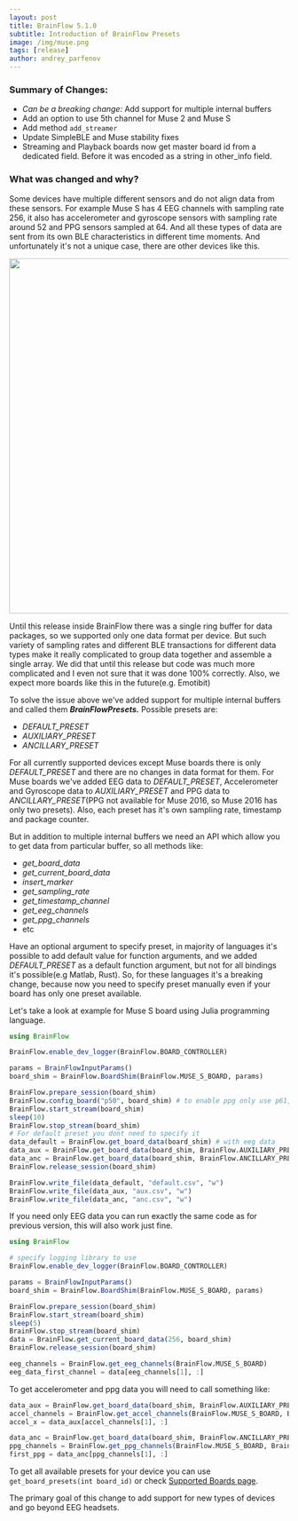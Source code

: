 ```yaml
---
layout: post
title: BrainFlow 5.1.0
subtitle: Introduction of BrainFlow Presets
image: /img/muse.png
tags: [release]
author: andrey_parfenov
---
```


### Summary of Changes:

* *Can be a breaking change:* Add support for multiple internal buffers
* Add an option to use 5th channel for Muse 2 and Muse S
* Add method `add_streamer`
* Update SimpleBLE and Muse stability fixes
* Streaming and Playback boards now get master board id from a dedicated field. Before it was encoded as a string in other_info field.

### What was changed and why?

Some devices have multiple different sensors and do not align data from these sensors. For example Muse S has 4 EEG channels with sampling rate 256, it also has accelerometer and gyroscope sensors with sampling rate around 52 and PPG sensors sampled at 64. And all these types of data are sent from its own BLE characteristics in different time moments. And unfortunately it's not a unique case, there are other devices like this.

<div style="text-align: center">
    <a href="https://choosemuse.com/muse-s/" title="Muse2016" target="_blank" align="center">
        <img width="640" height="640" src="https://live.staticflickr.com/65535/52218382043_47d2ac5b6f_z.jpg">
    </a>
</div>

Until this release inside BrainFlow there was a single ring buffer for data packages, so we supported only one data format per device. But such variety of sampling rates and different BLE transactions for different data types make it really complicated to group data together and assemble a single array. We did that until this release but code was much more complicated and I even not sure that it was done 100% correctly. Also, we expect more boards like this in the future(e.g. Emotibit)

To solve the issue above we've added support for multiple internal buffers and called them ***BrainFlowPresets.*** Possible presets are:

* *DEFAULT_PRESET*
* *AUXILIARY_PRESET*
* *ANCILLARY_PRESET*

For all currently supported devices except Muse boards there is only *DEFAULT_PRESET* and there are no changes in data format for them.
For Muse boards we've added EEG data to *DEFAULT_PRESET*, Accelerometer and Gyroscope data to *AUXILIARY_PRESET* and PPG data to *ANCILLARY_PRESET*(PPG not available for Muse 2016, so Muse 2016 has only two presets). Also, each preset has it's own sampling rate, timestamp and package counter.

But in addition to multiple internal buffers we need an API which allow you to get data from particular buffer, so all methods like:

* *get_board_data*
* *get_current_board_data*
* *insert_marker*
* *get_sampling_rate*
* *get_timestamp_channel*
* *get_eeg_channels*
* *get_ppg_channels*
* etc

Have an optional argument to specify preset, in majority of languages it's possible to add default value for function arguments, and we added *DEFAULT_PRESET* as a default function argument, but not for all bindings it's possible(e.g Matlab, Rust). So, for these languages it's a breaking change, because now you need to specify preset manually even if your board has only one preset available.

Let's take a look at example for Muse S board using Julia programming language.

```julia
using BrainFlow

BrainFlow.enable_dev_logger(BrainFlow.BOARD_CONTROLLER)

params = BrainFlowInputParams()
board_shim = BrainFlow.BoardShim(BrainFlow.MUSE_S_BOARD, params)

BrainFlow.prepare_session(board_shim)
BrainFlow.config_board("p50", board_shim) # to enable ppg only use p61, p50 enables aux(5th eeg) channel, ppg and smth else
BrainFlow.start_stream(board_shim)
sleep(10)
BrainFlow.stop_stream(board_shim)
# For default preset you dont need to specify it
data_default = BrainFlow.get_board_data(board_shim) # with eeg data
data_aux = BrainFlow.get_board_data(board_shim, BrainFlow.AUXILIARY_PRESET) # with accel and gyro data
data_anc = BrainFlow.get_board_data(board_shim, BrainFlow.ANCILLARY_PRESET) # with ppg data
BrainFlow.release_session(board_shim)

BrainFlow.write_file(data_default, "default.csv", "w")
BrainFlow.write_file(data_aux, "aux.csv", "w")
BrainFlow.write_file(data_anc, "anc.csv", "w")

```

If you need only EEG data you can run exactly the same code as for previous version, this will also work just fine.

```julia
using BrainFlow

# specify logging library to use
BrainFlow.enable_dev_logger(BrainFlow.BOARD_CONTROLLER)

params = BrainFlowInputParams()
board_shim = BrainFlow.BoardShim(BrainFlow.MUSE_S_BOARD, params)

BrainFlow.prepare_session(board_shim)
BrainFlow.start_stream(board_shim)
sleep(5)
BrainFlow.stop_stream(board_shim)
data = BrainFlow.get_current_board_data(256, board_shim)
BrainFlow.release_session(board_shim)

eeg_channels = BrainFlow.get_eeg_channels(BrainFlow.MUSE_S_BOARD)
eeg_data_first_channel = data[eeg_channels[1], :]

```

To get accelerometer and ppg data you will need to call something like:

```julia
data_aux = BrainFlow.get_board_data(board_shim, BrainFlow.AUXILIARY_PRESET)
accel_channels = BrainFlow.get_accel_channels(BrainFlow.MUSE_S_BOARD, BrainFlow.AUXILIARY_PRESET)
accel_x = data_aux[accel_channels[1], :]

data_anc = BrainFlow.get_board_data(board_shim, BrainFlow.ANCILLARY_PRESET)
ppg_channels = BrainFlow.get_ppg_channels(BrainFlow.MUSE_S_BOARD, BrainFlow.ANCILLARY_PRESET)
first_ppg = data_anc[ppg_channels[1], :]
```

To get all available presets for your device you can use `get_board_presets(int board_id)` or check [Supported Boards page](https://brainflow.readthedocs.io/en/stable/SupportedBoards.html).

The primary goal of this change to add support for new types of devices and go beyond EEG headsets.
